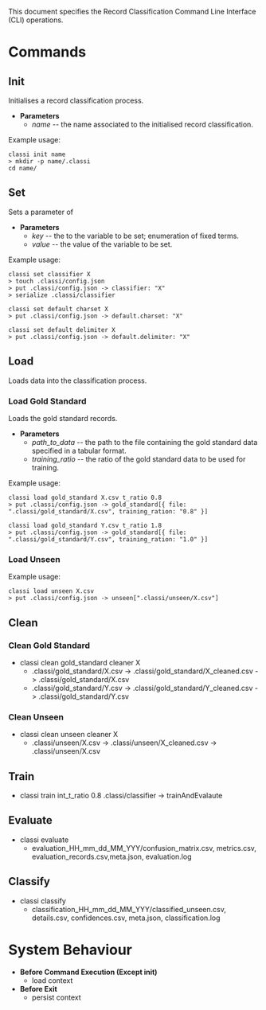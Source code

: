 This document specifies the Record Classification Command Line Interface (CLI) operations.

# Commands

## Init

Initialises a record classification process.

- **Parameters**
    - *name* -- the name associated to the initialised record classification.

Example usage:

    classi init name
    > mkdir -p name/.classi
    cd name/

## Set

Sets a parameter of

- **Parameters**
    - *key* -- the to the variable to be set; enumeration of fixed terms.
    - *value* -- the value of the variable to be set.

Example usage:

    classi set classifier X
    > touch .classi/config.json
    > put .classi/config.json -> classifier: "X"
    > serialize .classi/classifier
    
    classi set default charset X
    > put .classi/config.json -> default.charset: "X"
    
    classi set default delimiter X
    > put .classi/config.json -> default.delimiter: "X"


## Load

Loads data into the classification process.

### Load Gold Standard

Loads the gold standard records.

- **Parameters**
    - *path_to_data* -- the path to the file containing the gold standard data specified in a tabular format.
    - *training_ratio* -- the ratio of the gold standard data to be used for training.

Example usage:

    classi load gold_standard X.csv t_ratio 0.8
    > put .classi/config.json -> gold_standard[{ file: ".classi/gold_standard/X.csv", training_ration: "0.8" }]
    
    classi load gold_standard Y.csv t_ratio 1.8
    > put .classi/config.json -> gold_standard[{ file: ".classi/gold_standard/Y.csv", training_ration: "1.0" }]

### Load Unseen

Example usage:

    classi load unseen X.csv
    > put .classi/config.json -> unseen[".classi/unseen/X.csv"]

## Clean

### Clean Gold Standard
- classi clean gold_standard cleaner X
    - .classi/gold_standard/X.csv -> .classi/gold_standard/X_cleaned.csv -> .classi/gold_standard/X.csv
    - .classi/gold_standard/Y.csv -> .classi/gold_standard/Y_cleaned.csv -> .classi/gold_standard/Y.csv

### Clean Unseen
- classi clean unseen cleaner X
    - .classi/unseen/X.csv -> .classi/unseen/X_cleaned.csv -> .classi/unseen/X.csv

## Train
- classi train int_t_ratio 0.8
    .classi/classifier -> trainAndEvalaute

## Evaluate
- classi evaluate
    - evaluation_HH_mm_dd_MM_YYY/confusion_matrix.csv, metrics.csv, evaluation_records.csv,meta.json, evaluation.log

## Classify
- classi classify
    - classification_HH_mm_dd_MM_YYY/classified_unseen.csv, details.csv, confidences.csv, meta.json, classification.log

# System Behaviour
- **Before Command Execution (Except init)**
    - load context
- **Before Exit**
    - persist context
